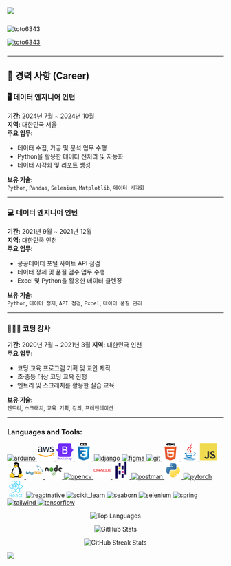 <img src="https://capsule-render.vercel.app/api?type=waving&height=300&color=gradient&text=WH's%20Loft&section=header&desc=Priceless%20Projects&descAlignY=70&descAlign=50&descSize=30" />

<h3 align="center"></h3>

<p align="left"><img src="https://komarev.com/ghpvc/?username=toto6343&label=Profile%20views&color=0e75b6&style=flat" alt="toto6343" /> </p>

<p align="left"> <a href="https://github.com/ryo-ma/github-profile-trophy"><img src="https://github-profile-trophy.vercel.app/?username=toto6343" alt="toto6343" /></a> </p>

<h3 align="left"></h3>
<p align="left">
</p>

---

## 📄 경력 사항 (Career)

### 🖥️ 데이터 엔지니어 인턴  
**기간:** 2024년 7월 ~ 2024년 10월  
**지역:** 대한민국 서울  
**주요 업무:**  
- 데이터 수집, 가공 및 분석 업무 수행  
- Python을 활용한 데이터 전처리 및 자동화  
- 데이터 시각화 및 리포트 생성  

**보유 기술:**  
`Python`, `Pandas`, `Selenium`, `Matplotlib`, `데이터 시각화`

---

### 💻 데이터 엔지니어 인턴  
**기간:** 2021년 9월 ~ 2021년 12월  
**지역:** 대한민국 인천   
**주요 업무:**  
- 공공데이터 포털 사이트 API 점검  
- 데이터 정제 및 품질 검수 업무 수행  
- Excel 및 Python을 활용한 데이터 클렌징  

**보유 기술:**  
`Python`, `데이터 정제`, `API 점검`, `Excel`, `데이터 품질 관리`

---

### 👨🏻‍🏫 코딩 강사 
**기간:** 2020년 7월 ~ 2021년 3월
**지역:** 대한민국 인천  
**주요 업무:**  
- 코딩 교육 프로그램 기획 및 교안 제작  
- 초·중등 대상 코딩 교육 진행  
- 엔트리 및 스크래치를 활용한 실습 교육  

**보유 기술:**  
`엔트리`, `스크래치`, `교육 기획`, `강의`, `프레젠테이션`

---

<h3 align="left">Languages and Tools:</h3>
<p align="left"> <a href="https://www.arduino.cc/" target="_blank" rel="noreferrer"> <img src="https://cdn.worldvectorlogo.com/logos/arduino-1.svg" alt="arduino" width="40" height="40"/> </a> <a href="https://aws.amazon.com" target="_blank" rel="noreferrer"> <img src="https://raw.githubusercontent.com/devicons/devicon/master/icons/amazonwebservices/amazonwebservices-original-wordmark.svg" alt="aws" width="40" height="40"/> </a> <a href="https://getbootstrap.com" target="_blank" rel="noreferrer"> <img src="https://raw.githubusercontent.com/devicons/devicon/master/icons/bootstrap/bootstrap-plain-wordmark.svg" alt="bootstrap" width="40" height="40"/> </a> <a href="https://www.w3schools.com/css/" target="_blank" rel="noreferrer"> <img src="https://raw.githubusercontent.com/devicons/devicon/master/icons/css3/css3-original-wordmark.svg" alt="css3" width="40" height="40"/> </a> <a href="https://www.djangoproject.com/" target="_blank" rel="noreferrer"> <img src="https://cdn.worldvectorlogo.com/logos/django.svg" alt="django" width="40" height="40"/> </a> <a href="https://www.figma.com/" target="_blank" rel="noreferrer"> <img src="https://www.vectorlogo.zone/logos/figma/figma-icon.svg" alt="figma" width="40" height="40"/> </a> <a href="https://git-scm.com/" target="_blank" rel="noreferrer"> <img src="https://www.vectorlogo.zone/logos/git-scm/git-scm-icon.svg" alt="git" width="40" height="40"/> </a> <a href="https://www.w3.org/html/" target="_blank" rel="noreferrer"> <img src="https://raw.githubusercontent.com/devicons/devicon/master/icons/html5/html5-original-wordmark.svg" alt="html5" width="40" height="40"/> </a> <a href="https://www.java.com" target="_blank" rel="noreferrer"> <img src="https://raw.githubusercontent.com/devicons/devicon/master/icons/java/java-original.svg" alt="java" width="40" height="40"/> </a> <a href="https://developer.mozilla.org/en-US/docs/Web/JavaScript" target="_blank" rel="noreferrer"> <img src="https://raw.githubusercontent.com/devicons/devicon/master/icons/javascript/javascript-original.svg" alt="javascript" width="40" height="40"/> </a> <a href="https://www.linux.org/" target="_blank" rel="noreferrer"> <img src="https://raw.githubusercontent.com/devicons/devicon/master/icons/linux/linux-original.svg" alt="linux" width="40" height="40"/> </a> <a href="https://www.mysql.com/" target="_blank" rel="noreferrer"> <img src="https://raw.githubusercontent.com/devicons/devicon/master/icons/mysql/mysql-original-wordmark.svg" alt="mysql" width="40" height="40"/> </a> <a href="https://nodejs.org" target="_blank" rel="noreferrer"> <img src="https://raw.githubusercontent.com/devicons/devicon/master/icons/nodejs/nodejs-original-wordmark.svg" alt="nodejs" width="40" height="40"/> </a> <a href="https://opencv.org/" target="_blank" rel="noreferrer"> <img src="https://www.vectorlogo.zone/logos/opencv/opencv-icon.svg" alt="opencv" width="40" height="40"/> </a> <a href="https://www.oracle.com/" target="_blank" rel="noreferrer"> <img src="https://raw.githubusercontent.com/devicons/devicon/master/icons/oracle/oracle-original.svg" alt="oracle" width="40" height="40"/> </a> <a href="https://pandas.pydata.org/" target="_blank" rel="noreferrer"> <img src="https://raw.githubusercontent.com/devicons/devicon/2ae2a900d2f041da66e950e4d48052658d850630/icons/pandas/pandas-original.svg" alt="pandas" width="40" height="40"/> </a> <a href="https://postman.com" target="_blank" rel="noreferrer"> <img src="https://www.vectorlogo.zone/logos/getpostman/getpostman-icon.svg" alt="postman" width="40" height="40"/> </a> <a href="https://www.python.org" target="_blank" rel="noreferrer"> <img src="https://raw.githubusercontent.com/devicons/devicon/master/icons/python/python-original.svg" alt="python" width="40" height="40"/> </a> <a href="https://pytorch.org/" target="_blank" rel="noreferrer"> <img src="https://www.vectorlogo.zone/logos/pytorch/pytorch-icon.svg" alt="pytorch" width="40" height="40"/> </a> <a href="https://reactjs.org/" target="_blank" rel="noreferrer"> <img src="https://raw.githubusercontent.com/devicons/devicon/master/icons/react/react-original-wordmark.svg" alt="react" width="40" height="40"/> </a> <a href="https://reactnative.dev/" target="_blank" rel="noreferrer"> <img src="https://reactnative.dev/img/header_logo.svg" alt="reactnative" width="40" height="40"/> </a> <a href="https://scikit-learn.org/" target="_blank" rel="noreferrer"> <img src="https://upload.wikimedia.org/wikipedia/commons/0/05/Scikit_learn_logo_small.svg" alt="scikit_learn" width="40" height="40"/> </a> <a href="https://seaborn.pydata.org/" target="_blank" rel="noreferrer"> <img src="https://seaborn.pydata.org/_images/logo-mark-lightbg.svg" alt="seaborn" width="40" height="40"/> </a> <a href="https://www.selenium.dev" target="_blank" rel="noreferrer"> <img src="https://raw.githubusercontent.com/detain/svg-logos/780f25886640cef088af994181646db2f6b1a3f8/svg/selenium-logo.svg" alt="selenium" width="40" height="40"/> </a> <a href="https://spring.io/" target="_blank" rel="noreferrer"> <img src="https://www.vectorlogo.zone/logos/springio/springio-icon.svg" alt="spring" width="40" height="40"/> </a> <a href="https://tailwindcss.com/" target="_blank" rel="noreferrer"> <img src="https://www.vectorlogo.zone/logos/tailwindcss/tailwindcss-icon.svg" alt="tailwind" width="40" height="40"/> </a> <a href="https://www.tensorflow.org" target="_blank" rel="noreferrer"> <img src="https://www.vectorlogo.zone/logos/tensorflow/tensorflow-icon.svg" alt="tensorflow" width="40" height="40"/> </a> </p>

<div align="center">
  <p>
    <img src="https://github-readme-stats.vercel.app/api/top-langs?username=toto6343&theme=vue&show_icons=true&locale=en&layout=pie" alt="Top Languages" />
  </p>
  <p>
    <img src="https://github-readme-stats.vercel.app/api?username=toto6343&theme=vue&show_icons=true&locale=en" alt="GitHub Stats" />
  </p>
  <p>
    <img src="https://github-readme-streak-stats.herokuapp.com/?user=toto6343&theme=vue&show_icons" alt="GitHub Streak Stats" />
  </p>
</div>

<img src="https://capsule-render.vercel.app/api?type=waving&height=300&color=gradient&text=Projects%20By%20WH&section=footer&desc=Woohyuk%20and%20Pals&descAlignY=70&descAlign=50&descSize=30" />
